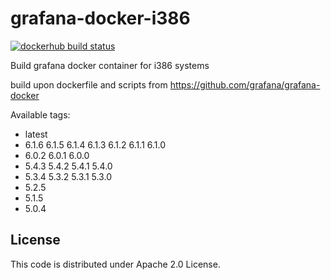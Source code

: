 # grafana-docker-i386
[![dockerhub build status](https://img.shields.io/docker/cloud/build/urfin78/grafana-i386.svg)](https://hub.docker.com/r/urfin78/grafana-i386/)

Build grafana docker container for i386 systems

build upon dockerfile and scripts from https://github.com/grafana/grafana-docker

Available tags:
* latest
* 6.1.6 6.1.5 6.1.4 6.1.3 6.1.2 6.1.1 6.1.0
* 6.0.2 6.0.1 6.0.0 
* 5.4.3 5.4.2 5.4.1 5.4.0 
* 5.3.4 5.3.2 5.3.1 5.3.0
* 5.2.5
* 5.1.5
* 5.0.4

## License
This code is distributed under Apache 2.0 License.
